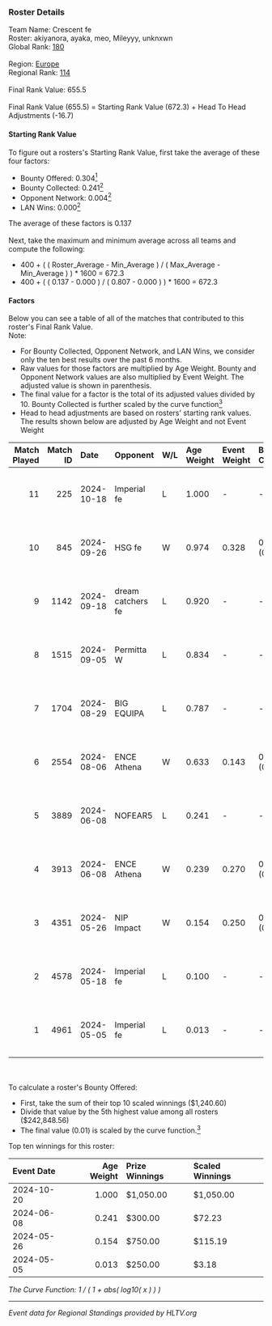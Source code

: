 ### Roster Details<br />
Team Name: Crescent fe<br />
Roster: akiyanora, ayaka, meo, Mileyyy, unknxwn<br />
Global Rank: [180](../../standings_global_2024_10_30.md)<br />
<br />
Region: [Europe]( ../../standings_europe_2024_10_30.md)<br />
Regional Rank: [114]( ../../standings_europe_2024_10_30.md)<br />
<br />
Final Rank Value:  655.5<br />
<br />
Final Rank Value (655.5) = Starting Rank Value (672.3) + Head To Head Adjustments (-16.7)<br />

#### Starting Rank Value<br />
To figure out a rosters's Starting Rank Value, first take the average of these four factors:<br />
- Bounty Offered: 0.304[<sup>1</sup>](#table2)
- Bounty Collected: 0.241[<sup>2</sup>](#table1)
- Opponent Network: 0.004[<sup>2</sup>](#table1)
- LAN Wins: 0.000[<sup>2</sup>](#table1)

The average of these factors is 0.137<br />
<br />
Next, take the maximum and minimum average across all teams and compute the following:<br />
- 400 + ( ( Roster_Average - Min_Average ) / ( Max_Average - Min_Average ) ) * 1600 = 672.3
- 400 + ( ( 0.137 - 0.000 ) / ( 0.807 - 0.000 ) ) * 1600 = 672.3


#### Factors<br />
Below you can see a table of all of the matches that contributed to this roster's Final Rank Value.<br />
Note:<br />

- For Bounty Collected, Opponent Network, and LAN Wins, we consider only the ten best results over the past 6 months.
- Raw values for those factors are multiplied by Age Weight. Bounty and Opponent Network values are also multiplied by Event Weight. The adjusted value is shown in parenthesis.
- The final value for a factor is the total of its adjusted values divided by 10. Bounty Collected is further scaled by the curve function[<sup>3</sup>](#curveFunction)
- Head to head adjustments are based on rosters' starting rank values. The results shown below are adjusted by Age Weight and not Event Weight
<span id="table1"></span><br />


| Match Played | Match ID | Date       | Opponent          | W/L | Age Weight | Event Weight | Bounty Collected | Opponent Network | LAN Wins  | H2H Adj. | Roster                                  |
| -: | -: | :- | :- | :- | :- | :- | :- | :- | :- | -: | :- |
|           11 |      225 | 2024-10-18 | Imperial fe       | L   | 1.000      | -            | -                | -                | -         |    -7.09 | akiyanora, ayaka, meo, Mileyyy, unknxwn |
|           10 |      845 | 2024-09-26 | HSG fe            | W   | 0.974      | 0.328        | 0.020 (0.006)    | 0.103 (0.033)    | 0 (0.000) |    17.25 | akiyanora, ayaka, meo, Mileyyy, unknxwn |
|            9 |     1142 | 2024-09-18 | dream catchers fe | L   | 0.920      | -            | -                | -                | -         |   -10.21 | akiyanora, amore, meo, Mileyyy, unknxwn |
|            8 |     1515 | 2024-09-05 | Permitta W        | L   | 0.834      | -            | -                | -                | -         |   -14.03 | akiyanora, amore, meo, Mileyyy, unknxwn |
|            7 |     1704 | 2024-08-29 | BIG EQUIPA        | L   | 0.787      | -            | -                | -                | -         |   -11.68 | akiyanora, amore, meo, Mileyyy, unknxwn |
|            6 |     2554 | 2024-08-06 | ENCE Athena       | W   | 0.633      | 0.143        | 0.004 (0.000)    | 0.023 (0.002)    | 0 (0.000) |     8.55 | akiyanora, amore, ayaka, Margo, meo     |
|            5 |     3889 | 2024-06-08 | NOFEAR5           | L   | 0.241      | -            | -                | -                | -         |    -4.22 | akiyanora, amore, ayaka, Margo, meo     |
|            4 |     3913 | 2024-06-08 | ENCE Athena       | W   | 0.239      | 0.270        | 0.004 (0.000)    | 0.023 (0.001)    | 0 (0.000) |     3.31 | akiyanora, amore, ayaka, Margo, meo     |
|            3 |     4351 | 2024-05-26 | NIP Impact        | W   | 0.154      | 0.250        | 0.003 (0.000)    | 0.182 (0.007)    | 0 (0.000) |     2.52 | akiyanora, amore, ayaka, Margo, meo     |
|            2 |     4578 | 2024-05-18 | Imperial fe       | L   | 0.100      | -            | -                | -                | -         |    -0.97 | akiyanora, amore, ayaka, Margo, meo     |
|            1 |     4961 | 2024-05-05 | Imperial fe       | L   | 0.013      | -            | -                | -                | -         |    -0.12 | akiyanora, amore, ayaka, Margo, meo     |

<br />
<span id="table2"></span><br />
To calculate a roster's Bounty Offered:<br />

- First, take the sum of their top 10 scaled winnings ($1,240.60)
- Divide that value by the 5th highest value among all rosters ($242,848.56)
- The final value (0.01) is scaled by the curve function.[<sup>3</sup>](#curveFunction)

Top ten winnings for this roster:<br />

| Event Date | Age Weight | Prize Winnings | Scaled Winnings |
| :- | -: | :- | :- |
| 2024-10-20 |      1.000 | $1,050.00      | $1,050.00       |
| 2024-06-08 |      0.241 | $300.00        | $72.23          |
| 2024-05-26 |      0.154 | $750.00        | $115.19         |
| 2024-05-05 |      0.013 | $250.00        | $3.18           |


<span id="curveFunction"></span>_The Curve Function: 1 / ( 1 + abs( log10( x ) ) )_<br />

---
_Event data for Regional Standings provided by HLTV.org_<br />
